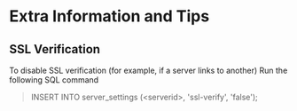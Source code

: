 Extra Information and Tips
======

## SSL Verification
To disable SSL verification (for example, if a server links to another)
Run the following SQL command

> INSERT INTO server_settings (&lt;serverid>, 'ssl-verify', 'false');